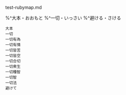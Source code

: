test-rubymap.md

%^大本・おおもと
%^一切・いっさい
%^避ける・さける 
    
    大本 
    一切
    一切有為
    一切有情
    一切皆苦
    一切皆空
    一切合切
    一切衆生
    一切種智
    一切智
    一切法
    避けて

    


